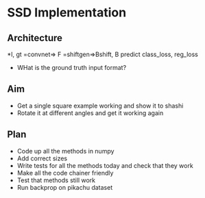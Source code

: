 # SSD Implementation

## Architecture
*I, gt =convnet=> F =shiftgen=>Bshift, B predict class_loss, reg_loss
* WHat is the ground truth input format?

## Aim
* Get a single square example working and show it to shashi
* Rotate it at different angles and get it working again

## Plan
* Code up all the methods in numpy
* Add correct sizes
* Write tests for all the methods today and check that they work
* Make all the code chainer friendly
* Test that methods still work
* Run backprop on pikachu dataset